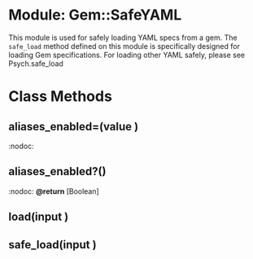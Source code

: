 # Module: Gem::SafeYAML
    

This module is used for safely loading YAML specs from a gem.  The `safe_load`
method defined on this module is specifically designed for loading Gem
specifications.  For loading other YAML safely, please see Psych.safe_load


# Class Methods
## aliases_enabled=(value ) [](#method-c-aliases_enabled=)
:nodoc:
## aliases_enabled?() [](#method-c-aliases_enabled?)
:nodoc:
**@return** [Boolean] 

## load(input ) [](#method-c-load)
## safe_load(input ) [](#method-c-safe_load)

